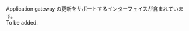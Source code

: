<Namespace Name="Microsoft.Azure.Management.Network.Fluent.ApplicationGateway.Update">
  <Docs>
    <summary>Application gateway の更新をサポートするインターフェイスが含まれています。</summary> 
    <remarks>To be added.</remarks>
  </Docs>
</Namespace>

